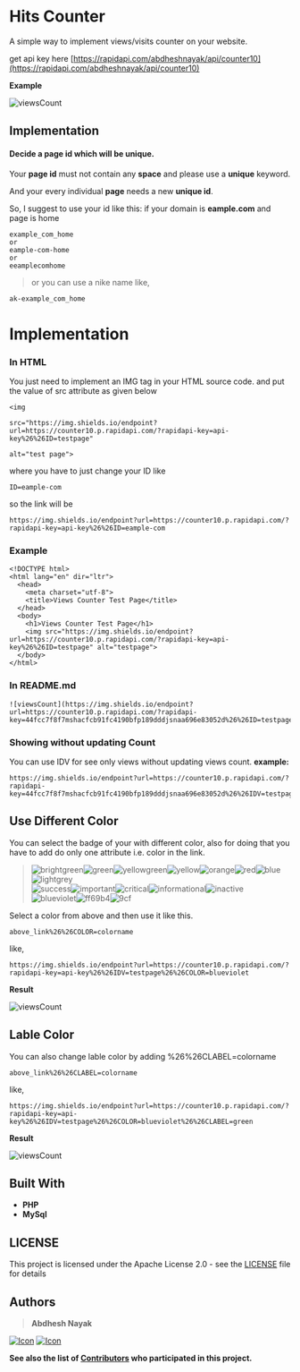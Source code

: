 # Hits Counter

A simple way to implement views/visits counter on your website.

get api key here [https://rapidapi.com/abdheshnayak/api/counter10](https://rapidapi.com/abdheshnayak/api/counter10)

**Example**

![viewsCount](https://img.shields.io/endpoint?url=https://counter10.p.rapidapi.com/?rapidapi-key=44fcc7f8f7mshacfcb91fc4190bfp189dddjsnaa696e83052d%26%26ID=testpage)

## Implementation

#### Decide a page id which will be unique.

Your **page id** must not contain any **space** and please use a **unique** keyword.

And your every individual **page** needs a new **unique id**.

So, I suggest to use your id like this:
if your domain is **eample.com** and page is home

```
example_com_home
or
eample-com-home
or
eeamplecomhome
```

> or you can use a nike name like,

```
ak-example_com_home
```

# Implementation

### In HTML

You just need to implement an IMG tag in your HTML source code. and put the value of src attribute as given below

```
<img

src="https://img.shields.io/endpoint?url=https://counter10.p.rapidapi.com/?rapidapi-key=api-key%26%26ID=testpage"

alt="test page">
```

where you have to just change your ID
like

```
ID=eample-com
```

so the link will be

```
https://img.shields.io/endpoint?url=https://counter10.p.rapidapi.com/?rapidapi-key=api-key%26%26ID=eample-com
```

### Example

```
<!DOCTYPE html>
<html lang="en" dir="ltr">
  <head>
    <meta charset="utf-8">
    <title>Views Counter Test Page</title>
  </head>
  <body>
    <h1>Views Counter Test Page</h1>
    <img src="https://img.shields.io/endpoint?url=https://counter10.p.rapidapi.com/?rapidapi-key=api-key%26%26ID=testpage" alt="testpage">
  </body>
</html>
```

### In README.md

```
![viewsCount](https://img.shields.io/endpoint?url=https://counter10.p.rapidapi.com/?rapidapi-key=44fcc7f8f7mshacfcb91fc4190bfp189dddjsnaa696e83052d%26%26ID=testpage)
```

### Showing without updating Count

You can use IDV for see only views without updating views count.
**example:**

```
https://img.shields.io/endpoint?url=https://counter10.p.rapidapi.com/?rapidapi-key=44fcc7f8f7mshacfcb91fc4190bfp189dddjsnaa696e83052d%26%26IDV=testpage
```

## Use Different Color

You can select the badge of your with different color, also for doing that you have to add do only one attribute i.e. color in the link.

> <p><span><span display="inline" height="20px" class="common__BadgeWrapper-v13icv-3 gEmBHT"><img alt="brightgreen" src="https://img.shields.io/badge/-brightgreen-brightgreen"></span><span display="inline" height="20px" class="common__BadgeWrapper-v13icv-3 gEmBHT"><img alt="green" src="https://img.shields.io/badge/-green-green"></span><span display="inline" height="20px" class="common__BadgeWrapper-v13icv-3 gEmBHT"><img alt="yellowgreen" src="https://img.shields.io/badge/-yellowgreen-yellowgreen"></span><span display="inline" height="20px" class="common__BadgeWrapper-v13icv-3 gEmBHT"><img alt="yellow" src="https://img.shields.io/badge/-yellow-yellow"></span><span display="inline" height="20px" class="common__BadgeWrapper-v13icv-3 gEmBHT"><img alt="orange" src="https://img.shields.io/badge/-orange-orange"></span><span display="inline" height="20px" class="common__BadgeWrapper-v13icv-3 gEmBHT"><img alt="red" src="https://img.shields.io/badge/-red-red"></span><span display="inline" height="20px" class="common__BadgeWrapper-v13icv-3 gEmBHT"><img alt="blue" src="https://img.shields.io/badge/-blue-blue"></span><span display="inline" height="20px" class="common__BadgeWrapper-v13icv-3 gEmBHT"><img alt="lightgrey" src="https://img.shields.io/badge/-lightgrey-lightgrey"></span></span><br><span><span display="inline" height="20px" class="common__BadgeWrapper-v13icv-3 gEmBHT"><img alt="success" src="https://img.shields.io/badge/-success-success"></span><span display="inline" height="20px" class="common__BadgeWrapper-v13icv-3 gEmBHT"><img alt="important" src="https://img.shields.io/badge/-important-important"></span><span display="inline" height="20px" class="common__BadgeWrapper-v13icv-3 gEmBHT"><img alt="critical" src="https://img.shields.io/badge/-critical-critical"></span><span display="inline" height="20px" class="common__BadgeWrapper-v13icv-3 gEmBHT"><img alt="informational" src="https://img.shields.io/badge/-informational-informational"></span><span display="inline" height="20px" class="common__BadgeWrapper-v13icv-3 gEmBHT"><img alt="inactive" src="https://img.shields.io/badge/-inactive-inactive"></span></span><br><span><span display="inline" height="20px" class="common__BadgeWrapper-v13icv-3 gEmBHT"><img alt="blueviolet" src="https://img.shields.io/badge/-blueviolet-blueviolet"></span><span display="inline" height="20px" class="common__BadgeWrapper-v13icv-3 gEmBHT"><img alt="ff69b4" src="https://img.shields.io/badge/-ff69b4-ff69b4"></span><span display="inline" height="20px" class="common__BadgeWrapper-v13icv-3 gEmBHT"><img alt="9cf" src="https://img.shields.io/badge/-9cf-9cf"></span></span></p>

Select a color from above and then use it like this.

```
above_link%26%26COLOR=colorname
```

like,

```
https://img.shields.io/endpoint?url=https://counter10.p.rapidapi.com/?rapidapi-key=api-key%26%26IDV=testpage%26%26COLOR=blueviolet
```

**Result**

![viewsCount](https://img.shields.io/endpoint?url=https://counter10.p.rapidapi.com/?rapidapi-key=44fcc7f8f7mshacfcb91fc4190bfp189dddjsnaa696e83052d%26%26IDV=testpage%26%26COLOR=blueviolet)

## Lable Color

You can also change lable color by adding %26%26CLABEL=colorname

```
above_link%26%26CLABEL=colorname
```

like,

```
https://img.shields.io/endpoint?url=https://counter10.p.rapidapi.com/?rapidapi-key=api-key%26%26IDV=testpage%26%26COLOR=blueviolet%26%26CLABEL=green
```

**Result**

![viewsCount](https://img.shields.io/endpoint?url=https://counter10.p.rapidapi.com/?rapidapi-key=44fcc7f8f7mshacfcb91fc4190bfp189dddjsnaa696e83052d%26%26IDV=testpage%26%26COLOR=blueviolet%26%26CLABEL=green)

## Built With

- **PHP**
- **MySql**

## LICENSE

This project is licensed under the Apache License 2.0 - see the [LICENSE](https://github.com/abdheshnayak/static-website-views-counter/blob/master/LICENSE) file for details

## Authors

> **Abdhesh Nayak**

[![Icon](https://img.shields.io/badge/Github-lightgrey)](https://github.com/abdheshnayak) [![Icon](https://img.shields.io/badge/LinkedIn-blue)](https://www.linkedin.com/in/abdhesh-nayak/)

**See also the list of [Contributors](https://github.com/abdheshnayak/static-website-views-counter/contributors) who participated in this project.**
